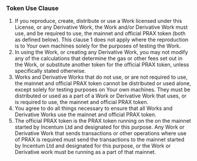 ### Token Use Clause

1. If you reproduce, create, distribute or use a Work licensed under this License, or any Derivative Work, the Work and/or Derivative Work must use, and be required to use, the mainnet and official PRAX token (both as defined below). This clause 1 does not apply where the reproduction is to Your own machines solely for the purposes of testing the Work.
2. In using the Work, or creating any Derivative Work, you may not modify any of the calculations that determine the gas or other fees set out in the Work, or substitute another token for the official PRAX token, unless specifically stated otherwise.
3. Works and Derivative Works that do not use, or are not required to use, the mainnet and official PRAX token cannot be distributed or used alone, except solely for testing purposes on Your own machines. They must be distributed or used as a part of a Work or Derivative Work that uses, or is required to use, the mainnet and official PRAX token.
4. You agree to do all things necessary to ensure that all Works and Derivative Works use the mainnet and official PRAX token.
5. The official PRAX token is the PRAX token running on the on the mainnet started by Incentum Ltd and designated for this purpose. Any Work or Derivative Work that sends transactions or other operations where use of PRAX is required must send the transactions to the mainnet started by Incentum Ltd and designated for this purpose, or the Work or Derivative work must be running as a part of that mainnet.
